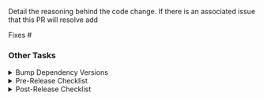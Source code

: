 Detail the reasoning behind the code change. If there is an associated issue that this PR will resolve add

Fixes #<IssueNumber>

### Other Tasks

<details>
  <summary>Bump Dependency Versions</summary>

### Files that need updates

Confirm the following files have been either updated or there has been a determination that no update is needed.

- [ ] `README.md`
- [ ] `setup.py`
- [ ] `tox.ini`
- [ ] `.github/workflows/main.yml` and associated `requirements.txt` and conda `environemt.yml` files
- [ ] `pyproject.toml`
- [ ] `binder/requirements.txt`

</details>

<details>
    <summary>Pre-Release Checklist</summary>

### Pre Release Checklist

- [ ] Update version info in `__init__.py`
- [ ] Update `CHANGELOG` primarily using contents from automated changelog generation in GitHub release page
- [ ] Have git tag in the format of pyqtgraph-<version>

</details>


<details>
  <summary>Post-Release Checklist</summary>

### Steps To Complete

- [ ] Append `.dev0` to `__version__` in `__init__.py`
- [ ] Announce on mail list
- [ ] Announce on Twitter

</details>
